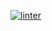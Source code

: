  [![linter](https://github.com/<OWNER>/<REPOSITORY>/workflows/linter/badge.svg)](https://github.com/marketplace/actions/super-linter)  
